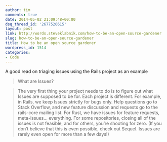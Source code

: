 ```yaml
---
author: tim
comments: true
date: 2014-05-02 21:09:48+00:00
dsq_thread_id: '2677520615'
layout: post
link: http://words.steveklabnik.com/how-to-be-an-open-source-gardener
slug: how-to-be-an-open-source-gardener
title: How to be an open source gardener
wordpress_id: 1514
categories:
- Code
---
```


A good read on triaging issues using the Rails project as an example

> What are Issues?

>

> The very first thing your project needs to do is to figure out what Issues
are supposed to be for. Each project is different. For example, in Rails, we
keep Issues strictly for bugs only. Help questions go to Stack Overflow, and
new feature discussion and requests go to the rails-core mailing list. For
Rust, we have issues for feature requests, meta-issues… everything. For some
repositories, closing all of the issues is not feasible, and for others,
you’re shooting for zero. (If you don’t believe that this is even possible,
check out Sequel. Issues are rarely even open for more than a few days!)
